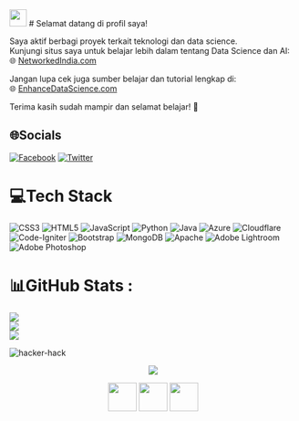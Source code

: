 <img src="https://github.com/TheDudeThatCode/TheDudeThatCode/blob/master/Assets/Developer.gif" width="30px">   
# Selamat datang di profil saya!

Saya aktif berbagi proyek terkait teknologi dan data science.  
Kunjungi situs saya untuk belajar lebih dalam tentang Data Science dan AI:  
🌐 [NetworkedIndia.com](https://networkedindia.com/)  

Jangan lupa cek juga sumber belajar dan tutorial lengkap di:  
🌐 [EnhanceDataScience.com](https://enhancedatascience.com/)  

Terima kasih sudah mampir dan selamat belajar! 🚀
## 🌐Socials
[![Facebook](https://img.shields.io/badge/Facebook-%231877F2.svg?logo=Facebook&logoColor=white)](https://www.facebook.com/amirxploit) [![Twitter](https://img.shields.io/badge/Twitter-%231DA1F2.svg?logo=Twitter&logoColor=white)](https://twitter.com/https://twitter.com/abdurahmanamirr?t=-D1WO0sHuPvPFoW9Eg32Pg&s=01)
# 💻Tech Stack
![CSS3](https://img.shields.io/badge/css3-%231572B6.svg?style=flat&logo=css3&logoColor=white) ![HTML5](https://img.shields.io/badge/html5-%23E34F26.svg?style=flat&logo=html5&logoColor=white) ![JavaScript](https://img.shields.io/badge/javascript-%23323330.svg?style=flat&logo=javascript&logoColor=%23F7DF1E) ![Python](https://img.shields.io/badge/python-3670A0?style=flat&logo=python&logoColor=ffdd54) ![Java](https://img.shields.io/badge/java-%23ED8B00.svg?style=flat&logo=java&logoColor=white) ![Azure](https://img.shields.io/badge/azure-%230072C6.svg?style=flat&logo=azure-devops&logoColor=white) ![Cloudflare](https://img.shields.io/badge/Cloudflare-F38020?style=flat&logo=Cloudflare&logoColor=white) ![Code-Igniter](https://img.shields.io/badge/CodeIgniter-%23EF4223.svg?style=flat&logo=codeIgniter&logoColor=white) ![Bootstrap](https://img.shields.io/badge/bootstrap-%23563D7C.svg?style=flat&logo=bootstrap&logoColor=white) ![MongoDB](https://img.shields.io/badge/MongoDB-%234ea94b.svg?style=flat&logo=mongodb&logoColor=white) ![Apache](https://img.shields.io/badge/apache-%23D42029.svg?style=flat&logo=apache&logoColor=white) ![Adobe Lightroom](https://img.shields.io/badge/Adobe%20Lightroom-31A8FF.svg?style=flat&logo=Adobe%20Lightroom&logoColor=white) ![Adobe Photoshop](https://img.shields.io/badge/adobephotoshop-%2331A8FF.svg?style=flat&logo=adobephotoshop&logoColor=white)
# 📊GitHub Stats :
![](https://github-readme-stats.vercel.app/api?username=AMIRXPLOID&theme=solarized-dark&hide_border=false&include_all_commits=false&count_private=false)<br/>
![](https://github-readme-streak-stats.herokuapp.com/?user=AMIRXPLOID&theme=solarized-dark&hide_border=false)<br/>
![](https://github-readme-stats.vercel.app/api/top-langs/?username=AMIRXPLOID&theme=solarized-dark&hide_border=false&include_all_commits=false&count_private=false&layout=compact)


![hacker-hack](https://user-images.githubusercontent.com/104670398/167457647-bce84fb2-e219-49f2-8246-09fec32de68e.gif)
<p align="center">
   <img width="auto" height="auto" src='https://github-profile-trophy.vercel.app/?username=Dapunta&theme=monokai&row=1&column=5&no-frame=true'
</h1>
 <p align="center">
 <a href="https://www.github.com/AMIRXPLOID"><img width="50" height="50" src="https://camo.githubusercontent.com/b079fe922f00c4b86f1b724fbc2e8141c468794ce8adbc9b7456e5e1ad09c622/68747470733a2f2f6564656e742e6769746875622e696f2f537570657254696e7949636f6e732f696d616765732f7376672f6769746875622e737667"></a>
 <a href="https://www.facebook.com/amirxploit.X"><img width="50" height="50" src="https://camo.githubusercontent.com/8f245234577766478eaf3ee72b0615e99bb9ef3eaa56e1c37f75692811181d5c/68747470733a2f2f6564656e742e6769746875622e696f2f537570657254696e7949636f6e732f696d616765732f7376672f66616365626f6f6b2e737667"></a>
 <a href="https://api.whatsapp.com/send/?phone=6285882048630&text=Hello+Bro!"><img width="50" height="50" src="https://camo.githubusercontent.com/945d32cdd8d51fe844ca8b2976914ae8786586607aee1cba24d7318e24b30411/68747470733a2f2f6564656e742e6769746875622e696f2f537570657254696e7949636f6e732f696d616765732f7376672f77686174736170702e737667"></a>
 
